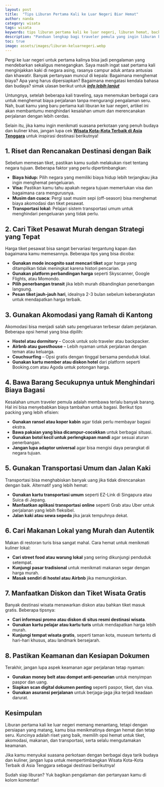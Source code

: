 ```yaml
---
layout: post
title:  "Tips Liburan Pertama Kali ke Luar Negeri Biar Hemat"
author: nanda
category: wisata
tags: wisata
keywords: tips liburan pertama kali ke luar negeri, liburan hemat, backpacker pemula, biaya perjalanan murah
description: "Panduan lengkap bagi traveler pemula yang ingin liburan ke luar negeri dengan hemat. Temukan strategi terbaik untuk menghemat biaya perjalanan dan menikmati pengalaman tak terlupakan."
toc: true
image: assets/images/liburan-keluarnegeri.webp
---
```


Pergi ke luar negeri untuk pertama kalinya bisa jadi pengalaman yang mendebarkan sekaligus menegangkan. Saya masih ingat saat pertama kali menginjakkan kaki di negara asing, rasanya campur aduk antara antusias dan khawatir. Banyak pertanyaan muncul di kepala: Bagaimana menghemat biaya? Apa yang harus dipersiapkan? Bagaimana mengatasi kendala bahasa dan budaya? simak ulasan berikut untuk ***[info lebih lanjut](https://jelajahdaratan.id/)***

Untungnya, setelah beberapa kali traveling, saya menemukan berbagai cara untuk menghemat biaya perjalanan tanpa mengurangi pengalaman seru. Nah, buat kamu yang baru pertama kali liburan ke luar negeri, artikel ini akan membantumu menghindari kesalahan umum dan merencanakan perjalanan dengan lebih cerdas.

Selain itu, jika kamu ingin menikmati suasana perkotaan yang penuh budaya dan kuliner khas, jangan lupa cek **[Wisata Kota-Kota Terbaik di Asia Tenggara](https://jelajahdaratan.id/rekomendasi/wisata-kota-kota-terbaik-di-asia-tenggara-yang-wajib-dikunjungi/)** untuk inspirasi destinasi berikutnya!

## 1. Riset dan Rencanakan Destinasi dengan Baik

Sebelum memesan tiket, pastikan kamu sudah melakukan riset tentang negara tujuan. Beberapa faktor yang perlu dipertimbangkan:

- **Biaya hidup:** Pilih negara yang memiliki biaya hidup lebih terjangkau jika ingin menghemat pengeluaran.
- **Visa:** Pastikan kamu tahu apakah negara tujuan memerlukan visa dan bagaimana cara mengurusnya.
- **Musim dan cuaca:** Pergi saat musim sepi (off-season) bisa menghemat biaya akomodasi dan tiket pesawat.
- **Transportasi lokal:** Pelajari sistem transportasi umum untuk menghindari pengeluaran yang tidak perlu.

## 2. Cari Tiket Pesawat Murah dengan Strategi yang Tepat

Harga tiket pesawat bisa sangat bervariasi tergantung kapan dan bagaimana kamu memesannya. Beberapa tips yang bisa dicoba:

- **Gunakan mode incognito saat mencari tiket** agar harga yang ditampilkan tidak meningkat karena histori pencarian.
- **Gunakan platform perbandingan harga** seperti Skyscanner, Google Flights, atau Momondo.
- **Pilih penerbangan transit** jika lebih murah dibandingkan penerbangan langsung.
- **Pesan tiket jauh-jauh hari**, idealnya 2-3 bulan sebelum keberangkatan untuk mendapatkan harga terbaik.

## 3. Gunakan Akomodasi yang Ramah di Kantong

Akomodasi bisa menjadi salah satu pengeluaran terbesar dalam perjalanan. Beberapa opsi hemat yang bisa dipilih:

- **Hostel atau dormitory** – Cocok untuk solo traveler atau backpacker.
- **Airbnb atau guesthouse** – Lebih nyaman untuk perjalanan dengan teman atau keluarga.
- **Couchsurfing** – Opsi gratis dengan tinggal bersama penduduk lokal.
- **Gunakan kartu member atau diskon hotel** dari platform seperti Booking.com atau Agoda untuk potongan harga.

## 4. Bawa Barang Secukupnya untuk Menghindari Biaya Bagasi

Kesalahan umum traveler pemula adalah membawa terlalu banyak barang. Hal ini bisa menyebabkan biaya tambahan untuk bagasi. Berikut tips packing yang lebih efisien:

- **Gunakan ransel atau koper kabin** agar tidak perlu membayar bagasi ekstra.
- **Bawa pakaian yang bisa dicampur-cocokkan** untuk berbagai situasi.
- **Gunakan botol kecil untuk perlengkapan mandi** agar sesuai aturan penerbangan.
- **Jangan lupa adaptor universal** agar bisa mengisi daya perangkat di negara tujuan.

## 5. Gunakan Transportasi Umum dan Jalan Kaki

Transportasi bisa menghabiskan banyak uang jika tidak direncanakan dengan baik. Alternatif yang lebih hemat:

- **Gunakan kartu transportasi umum** seperti EZ-Link di Singapura atau Suica di Jepang.
- **Manfaatkan aplikasi transportasi online** seperti Grab atau Uber untuk perjalanan yang lebih fleksibel.
- **Jalan kaki atau sewa sepeda** jika jarak tempuhnya dekat.

## 6. Cari Makanan Lokal yang Murah dan Autentik

Makan di restoran turis bisa sangat mahal. Cara hemat untuk menikmati kuliner lokal:

- **Cari street food atau warung lokal** yang sering dikunjungi penduduk setempat.
- **Kunjungi pasar tradisional** untuk menikmati makanan segar dengan harga murah.
- **Masak sendiri di hostel atau Airbnb** jika memungkinkan.

## 7. Manfaatkan Diskon dan Tiket Wisata Gratis

Banyak destinasi wisata menawarkan diskon atau bahkan tiket masuk gratis. Beberapa tipsnya:

- **Cari informasi promo atau diskon di situs resmi destinasi wisata**.
- **Gunakan kartu pelajar atau kartu turis** untuk mendapatkan harga lebih murah.
- **Kunjungi tempat wisata gratis**, seperti taman kota, museum tertentu di hari-hari khusus, atau landmark bersejarah.

## 8. Pastikan Keamanan dan Kesiapan Dokumen

Terakhir, jangan lupa aspek keamanan agar perjalanan tetap nyaman:

- **Gunakan money belt atau dompet anti-pencurian** untuk menyimpan paspor dan uang.
- **Siapkan scan digital dokumen penting** seperti paspor, tiket, dan visa.
- **Gunakan asuransi perjalanan** untuk berjaga-jaga jika terjadi keadaan darurat.

## Kesimpulan

Liburan pertama kali ke luar negeri memang menantang, tetapi dengan persiapan yang matang, kamu bisa menikmatinya dengan hemat dan tetap seru. Kuncinya adalah riset yang baik, memilih opsi hemat untuk tiket, akomodasi, makanan, dan transportasi, serta selalu mengutamakan keamanan.

Jika kamu menyukai suasana perkotaan dengan berbagai daya tarik budaya dan kuliner, jangan lupa untuk mempertimbangkan Wisata Kota-Kota Terbaik di Asia Tenggara sebagai destinasi berikutnya!

Sudah siap liburan? Yuk bagikan pengalaman dan pertanyaan kamu di kolom komentar!
